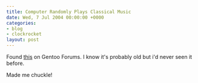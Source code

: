 ```yaml
---
title: Computer Randomly Plays Classical Music
date: Wed, 7 Jul 2004 00:00:00 +0000
categories:
- blog
- clockrocket
layout: post
---
```


Found <a href="http://support.microsoft.com/?kbid=261186">this</a> on Gentoo Forums.  I know it's probably old but i'd never seen it before.

Made me chuckle!




